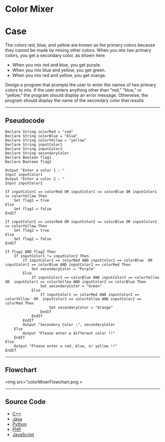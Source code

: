 # Color Mixer

# Case

The colors red, blue, and yellow are known as the primary colors because they cannot be made by mixing other colors. When you mix two primary colors, you get a secondary color, as shown here

- When you mix red and blue, you get purple.
- When you mix blue and yellow, you get green.
- When you mix red and yellow, you get orange.

Design a program that prompts the user to enter the names of two primary colors to mix. If the user enters anything other than “red,” “blue,” or “yellow,” the program should display an error message. Otherwise, the program should display the name of the secondary color that results

<hr>

## Pseudocode

```
Declare String colorRed = "red"
Declare String colorBlue = "blue"
Declare String colorYellow = "yellow"
Declare String inputColor1
Declare String inputColor2
Declare String secondaryColor
Declare Boolean flag1
Declare Boolean flag2

Output "Enter a color 1 : "
Input inputColor1
Output "Enter a color 2 : "
Input inputColor2

If inputColor1 == colorRed OR inputColor1 == colorBlue OR inputColor1 == colorYellow Then
    Set flag1 = true
Else
    Set flag1 = false
EndIf

If inputColor2 == colorRed OR inputColor2 == colorBlue OR inputColor2 == colorYellow Then
    Set flag2 = true
Else
    Set flag2 = false
EndIf

If flag1 AND flag2 Then
    If inputColor1 != inputColor2 Then
        If inputColor1 == colorRed AND inputColor2 == colorBlue  OR  inputColor1 == colorBlue AND inputColor2 == colorRed Then
            Set secondaryColor = "Purple"
        Else
            If inputColor1 == colorBlue AND inputColor2 == colorYellow  OR  inputColor1 == colorYellow AND inputColor2 == colorBlue Then
                Set secondaryColor = "Green"
            Else
                If inputColor1 == colorRed AND inputColor2 == colorYellow  OR  inputColor1 == colorYellow AND inputColor2 == colorRed Then
                    Set secondaryColor = "Orange"
                EndIf
            EndIf
        EndIf
        Output "Secondary Color :", secondaryColor
    Else
        Output "Please enter a different color !!"
    EndIf
Else
    Output "Please enter a red, blue, or yellow !!"
EndIf
```

<hr>

## Flowchart

<img src="colorMixerFlowchart.png >

<hr>

## Source Code

- [C++](colorMixer.cpp)
- [Java](colorMixer.java)
- [Python](colorMixer.py)
- [PHP](colorMixer.php)
- [JavaScript](colorMixer.js)
